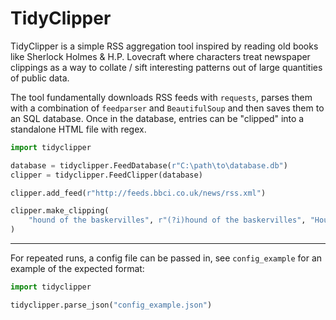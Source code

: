 # TidyClipper

TidyClipper is a simple RSS aggregation tool inspired by reading old books like Sherlock Holmes & H.P. Lovecraft where characters treat newspaper clippings as a way to collate / sift interesting patterns out of large quantities of public data.

The tool fundamentally downloads RSS feeds with ``requests``, parses them with a combination of ``feedparser`` and ``BeautifulSoup`` and then saves them to an SQL database.
Once in the database, entries can be "clipped" into a standalone HTML file with regex.

```py
import tidyclipper

database = tidyclipper.FeedDatabase(r"C:\path\to\database.db")
clipper = tidyclipper.FeedClipper(database)

clipper.add_feed(r"http://feeds.bbci.co.uk/news/rss.xml")

clipper.make_clipping(
    "hound of the baskervilles", r"(?i)hound of the baskervilles", "Hound.html"
)
```

----

For repeated runs, a config file can be passed in, see ``config_example`` for an example of the expected format:

```py
import tidyclipper

tidyclipper.parse_json("config_example.json")
```
